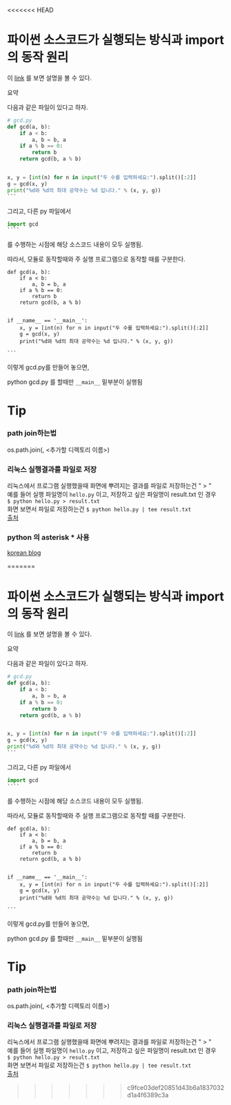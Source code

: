 <<<<<<< HEAD
# 파이썬 소스코드가 실행되는 방식과 import의 동작 원리

이 [link](https://soooprmx.com/archives/2897) 를 보면  설명을 볼 수 있다.   

요약  

다음과 같은 파일이 있다고 하자. 

```python
# gcd.py
def gcd(a, b):
    if a < b:
        a, b = b, a
    if a % b == 0:
        return b
    return gcd(b, a % b)


x, y = [int(n) for n in input("두 수를 입력하세요:").split()[:2]]
g = gcd(x, y)
print("%d와 %d의 최대 공약수는 %d 입니다." % (x, y, g))
​```
```

그리고, 다른 py 파일에서 

```python
import gcd
​````
```

를  수행하는 시점에 해당 소스코드 내용이 모두 실행됨.



따라서, 모듈로 동작할때와 주 실행 프로그램으로 동작할 때를 구분한다. 

```
def gcd(a, b):
    if a < b:
        a, b = b, a
    if a % b == 0:
        return b
    return gcd(b, a % b)


if __name__ == '__main__':
    x, y = [int(n) for n in input("두 수를 입력하세요:").split()[:2]]
    g = gcd(x, y)
    print("%d와 %d의 최대 공약수는 %d 입니다." % (x, y, g))

​```
```

이렇게 gcd.py를 만들어 놓으면, 

python gcd.py 를 할때만 `__main__`  밑부분이 실행됨





# Tip

### path join하는법

os.path.join(<base directory>, <추가할 디렉토리 이름>)  

### 리눅스 실행결과를 파일로 저장 
리눅스에서 프로그램 실행했을때 화면에 뿌려지는 결과를 파일로 저장하는건 " > "  
예를 들어 실행 파일명이 `hello.py` 이고, 저장하고 싶은 파일명이 result.txt 인 경우  
`$ python hello.py > result.txt `  
화면 보면서 파일로 저장하는건 `$ python hello.py | tee result.txt`    
[출처](https://bumsei.tistory.com/381)



### python 의 asterisk * 사용

[korean blog](https://mingrammer.com/understanding-the-asterisk-of-python/)

=======
# 파이썬 소스코드가 실행되는 방식과 import의 동작 원리

이 [link](https://soooprmx.com/archives/2897) 를 보면  설명을 볼 수 있다.   

요약  

다음과 같은 파일이 있다고 하자. 

```python
# gcd.py
def gcd(a, b):
    if a < b:
        a, b = b, a
    if a % b == 0:
        return b
    return gcd(b, a % b)


x, y = [int(n) for n in input("두 수를 입력하세요:").split()[:2]]
g = gcd(x, y)
print("%d와 %d의 최대 공약수는 %d 입니다." % (x, y, g))
​```
```

그리고, 다른 py 파일에서 

```python
import gcd
​````
```

를  수행하는 시점에 해당 소스코드 내용이 모두 실행됨.



따라서, 모듈로 동작할때와 주 실행 프로그램으로 동작할 때를 구분한다. 

```
def gcd(a, b):
    if a < b:
        a, b = b, a
    if a % b == 0:
        return b
    return gcd(b, a % b)


if __name__ == '__main__':
    x, y = [int(n) for n in input("두 수를 입력하세요:").split()[:2]]
    g = gcd(x, y)
    print("%d와 %d의 최대 공약수는 %d 입니다." % (x, y, g))

​```
```

이렇게 gcd.py를 만들어 놓으면, 

python gcd.py 를 할때만 `__main__`  밑부분이 실행됨





# Tip

### path join하는법

os.path.join(<base directory>, <추가할 디렉토리 이름>)  

### 리눅스 실행결과를 파일로 저장 
리눅스에서 프로그램 실행했을때 화면에 뿌려지는 결과를 파일로 저장하는건 " > "  
예를 들어 실행 파일명이 `hello.py` 이고, 저장하고 싶은 파일명이 result.txt 인 경우  
`$ python hello.py > result.txt `  
화면 보면서 파일로 저장하는건 `$ python hello.py | tee result.txt`    
[출처](https://bumsei.tistory.com/381)
>>>>>>> c9fce03def20851d43b6a1837032d1a4f6389c3a
